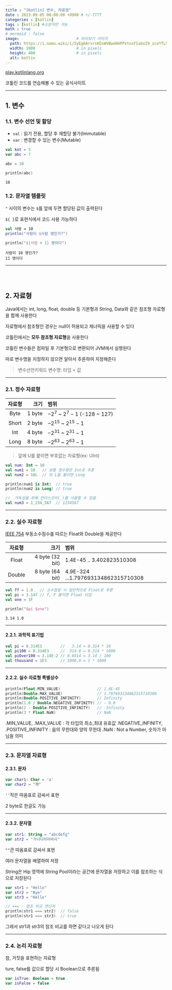```yaml
---
title : "[Kotlin] 변수, 자료형"
date : 2023-09-05 00:00:00 +0900 # +/-TTTT
categories : [kotlin]
tags : [kotlin] #소문자만 가능
math : true
# mermaid : false
image:                         # 미리보기 이미지
  path: https://i.namu.wiki/i/SyEg6ArvrsKDsWVBweN4PPxtoxFIaboI9_zceYTL5FcGUBms0nDyfYldaRhUG_ToIQ6MftttN9Pku_-T4FgLcXAHFj8I_9rEIL55fOMCYe9R47MwtqjKocwe8XT9DqOMT4tceiUC2JzvYNrdtBBCRA.svg
  width: 1000                  # in pixels
  height: 400                  # in pixels
  alt: kotlin
---
```


[play.kotlinlang.org](https://play.kotlinlang.org/)

코틀린 코드를 연습해볼 수 있는 공식사이트

---

## 1. 변수

### 1.1. 변수 선언 및 할당

- `val` : 읽기 전용, 할당 후 재할당 불가(Immutable)
- `var` : 변경할 수 있는 변수(Mutable)


```kotlin
val kot = 5
var abc = 7

abc = 10

println(abc)
```
```
10
```


### 1.2. 문자열 템플릿

`"` 사이의 변수는 `$`를 앞에 두면 할당된 값이 출력된다

`${ }`로 표현식에서 코드 사용 가능하다

```kotlin
val 사람 = 10
println("사람이 $사람 명인가?")

println("${사람 + 1} 명이다")
```
```
사람이 10 명인가?
11 명이다
```

---

<br><br>


## 2. 자료형

Java에서는 int, long, float, double 등 기본형과 String, Data와 같은 참조형 자료형을 함께 사용한다

자료형에서 참조형인 경우는 null이 허용되고 제너릭을 사용할 수 있다

코틀린에서는 **모두 참조형 자료형**을 사용한다

코틀린 변수들은 컴파일 후 기본형으로 변환되어 JVM에서 실행된다

따로 변수명을 지정하지 않으면 알아서 추론하여 지정해준다

> 변수선언키워드 변수명: 타입 = 값

---

### 2.1. 정수 자료형

| 자료형 | 크기 | 범위 |
|:--:|--:|:--|
| Byte  | 1 byte | $-2^7$ ~ $2^7-1$ (-128 ~ 127) |
| Short | 2 byte | $-2^{15}$ ~ $2^{15}-1$ |
| Int   | 4 byte | $-2^{31}$ ~ $2^{31}-1$ |
| Long  | 8 byte | $-2^{63}$ ~ $2^{63}-1$ |
> 앞에 U를 붙이면 부호없는 자료형(ex: UInt)

```kotlin
val num: Int = 10
val num1 = 10   // 보통 정수형은 Int로 추론
val num2 = 10L  // 뒤 L을 붙이면 Long

println(num1 is Int)  // true
println(num2 is Long) // true

//  가독성을 위해 언더스코어(_)를 사용할 수 있음
val num3 = 1_234_567  // 1234567
```

---

### 2.2. 실수 자료형

[IEEE 754](https://ko.wikipedia.org/wiki/IEEE_754) 부동소수점수를 따르는 Float와 Double을 제공한다

| 자료형 | 크기 | 범위 |
|:--:|--:|:--|
| Float  | 4 byte (32 bit) | 1.4E-45 .. 3.402823510308 |
| Double  | 8 byte (64 bit) | 4.9E-324 ...1.797693134862315710308 |

```kotlin
val ff = 1.0   // 소수점일 시 일반적으로 Float로 추론
val pi = 3.14f // f, F 붙이면 Float 타입
val one = 1F

println("$pi $one")
```
```
3.14 1.0
```

---

#### 2.2.1. 과학적 표기법

```kotlin
val pi = 0.314E1        //   3.14 = 0.314 * 10
val pi100 = 0.314E3     //  314.0 = 0.314 * 1000
val piOver100 = 3.14E-2 // 0.0314 = 3.14 / 100
val thousand = 1E3      // 1000.0 = 1 * 1000
```

---

#### 2.2.2. 실수 자료형 특별상수

```kotlin
println(Float.MIN_VALUE)                // 1.4E-45
println(Double.MAX_VALUE)               // 1.797693134862315710308
println(Double.POSITIVE_INFINITY)       // Infinity
println(1.0 / Double.NEGATIVE_INFINITY) // - 0.0
println(2 - Double.POSITIVE_INFINITY)   // -Infinity
println(3 * Float.NaN)                  // NaN
```

.MIN_VALUE, .MAX_VALUE : 각 타입의 최소,최대 유효값
.NEGATIVE_INFINITY, .POSITIVE_INFINITY : 음의 무한대와 양의 무한대
.NaN : Not a Number, 숫자가 아님을 의미

---

### 2.3. 문자열 자료형

#### 2.3.1. 문자

```kotlin
var char1: Char = 'a'
var char2 = '가'
```

`''`작은 따옴표로 감싸서 표현

2 byte로 한글도 가능

---


#### 2.3.2. 문자열

```kotlin
var str1: String = "abcdefg"
var str2 = "가나다라마바사"
```

`""`큰 따옴표로 감싸서 표현

여러 문자열을 배열하여 저장


String은 Hip 영역에 String Pool이라는 공간에 문자열을 저장하고 이를 참조하는 식으로 저장된다
```kotlin
var str1 = "Hello"
var str2 = "Bye"
var str3 = "Hello"

// === : 참조 비교 연산자
println(str1 === str2)  // false
println(str1 === str3)  // true
```
그래서 str1과 str3의 참조 비교를 하면 같다고 나오게 된다

---

### 2.4. 논리 자료형

참, 거짓을 표현하는 자료형

ture, false를 값으로 할당 시 Boolean으로 추론됨

```kotlin
var isTrue: Boolean = true
var isFalse = false
```
